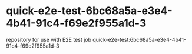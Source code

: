 # quick-e2e-test-6bc68a5a-e3e4-4b41-91c4-f69e2f955a1d-3
repository for use with E2E test job quick-e2e-test:6bc68a5a-e3e4-4b41-91c4-f69e2f955a1d-3
